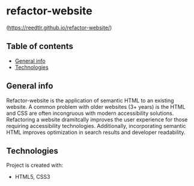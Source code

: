# refactor-website
(https://reedtlr.github.io/refactor-website/)

## Table of contents
* [General info](#general-info)
* [Technologies](#technologies)

## General info
Refactor-website is the application of semantic HTML to an existing website. A common problem with older websites (3+ years) is the HTML and CSS are often incongruous with modern accessibility solutions. Refactoring a website dramitcally improves the user experience for those requiring accessibility technologies. Additionally, incorporating semantic HTML improves optimization in search results and developer readability.  
	
## Technologies
Project is created with:
* HTML5, CSS3